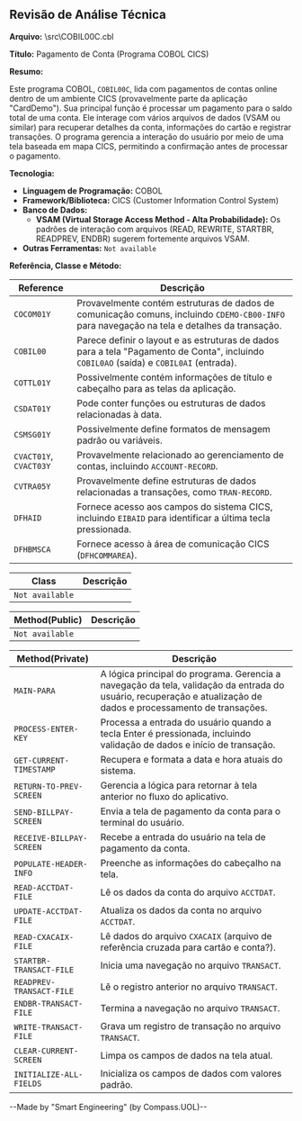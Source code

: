 ## Revisão de Análise Técnica

**Arquivo:**  \src\COBIL00C.cbl

**Título:**  Pagamento de Conta (Programa COBOL CICS)

**Resumo:** 

Este programa COBOL, `COBIL00C`, lida com pagamentos de contas online dentro de um ambiente CICS (provavelmente parte da aplicação "CardDemo"). Sua principal função é processar um pagamento para o saldo total de uma conta. Ele interage com vários arquivos de dados (VSAM ou similar) para recuperar detalhes da conta, informações do cartão e registrar transações. O programa gerencia a interação do usuário por meio de uma tela baseada em mapa CICS, permitindo a confirmação antes de processar o pagamento.

**Tecnologia:**

* **Linguagem de Programação:** COBOL
* **Framework/Biblioteca:** CICS (Customer Information Control System)
* **Banco de Dados:**  
    * **VSAM (Virtual Storage Access Method - Alta Probabilidade):** Os padrões de interação com arquivos (READ, REWRITE, STARTBR, READPREV, ENDBR) sugerem fortemente arquivos VSAM. 
* **Outras Ferramentas:** `Not available`

**Referência, Classe e Método:**

| Reference | Descrição |
|---|---|
| `COCOM01Y` | Provavelmente contém estruturas de dados de comunicação comuns, incluindo `CDEMO-CB00-INFO` para navegação na tela e detalhes da transação. |
| `COBIL00` |  Parece definir o layout e as estruturas de dados para a tela "Pagamento de Conta", incluindo `COBIL0AO` (saída) e `COBIL0AI` (entrada). |
| `COTTL01Y` |  Possivelmente contém informações de título e cabeçalho para as telas da aplicação. |
| `CSDAT01Y` |  Pode conter funções ou estruturas de dados relacionadas à data. |
| `CSMSG01Y` |  Possivelmente define formatos de mensagem padrão ou variáveis. |
| `CVACT01Y`, `CVACT03Y` |  Provavelmente relacionado ao gerenciamento de contas, incluindo `ACCOUNT-RECORD`. |
| `CVTRA05Y` |  Provavelmente define estruturas de dados relacionadas a transações, como `TRAN-RECORD`. | 
| `DFHAID` | Fornece acesso aos campos do sistema CICS, incluindo `EIBAID` para identificar a última tecla pressionada. |
| `DFHBMSCA` |  Fornece acesso à área de comunicação CICS (`DFHCOMMAREA`). |

| Class | Descrição |
|---|---|
| `Not available` |  |

| Method(Public) | Descrição |
|---|---|
| `Not available` |  | 

| Method(Private) | Descrição |
|---|---|
| `MAIN-PARA` | A lógica principal do programa. Gerencia a navegação da tela, validação da entrada do usuário, recuperação e atualização de dados e processamento de transações. |
| `PROCESS-ENTER-KEY` | Processa a entrada do usuário quando a tecla Enter é pressionada, incluindo validação de dados e início de transação. |
| `GET-CURRENT-TIMESTAMP` | Recupera e formata a data e hora atuais do sistema. |
| `RETURN-TO-PREV-SCREEN` |  Gerencia a lógica para retornar à tela anterior no fluxo do aplicativo. |
| `SEND-BILLPAY-SCREEN` |  Envia a tela de pagamento da conta para o terminal do usuário. |
| `RECEIVE-BILLPAY-SCREEN` |  Recebe a entrada do usuário na tela de pagamento da conta. |
| `POPULATE-HEADER-INFO` |  Preenche as informações do cabeçalho na tela. |
| `READ-ACCTDAT-FILE` |  Lê os dados da conta do arquivo `ACCTDAT`. |
| `UPDATE-ACCTDAT-FILE` |  Atualiza os dados da conta no arquivo `ACCTDAT`. |
| `READ-CXACAIX-FILE` |  Lê dados do arquivo `CXACAIX` (arquivo de referência cruzada para cartão e conta?). |
| `STARTBR-TRANSACT-FILE` | Inicia uma navegação no arquivo `TRANSACT`. |
| `READPREV-TRANSACT-FILE` |  Lê o registro anterior no arquivo `TRANSACT`. |
| `ENDBR-TRANSACT-FILE` |  Termina a navegação no arquivo `TRANSACT`. |
| `WRITE-TRANSACT-FILE` |  Grava um registro de transação no arquivo `TRANSACT`. |
| `CLEAR-CURRENT-SCREEN` | Limpa os campos de dados na tela atual. |
| `INITIALIZE-ALL-FIELDS` | Inicializa os campos de dados com valores padrão. |

--Made by "Smart Engineering" (by Compass.UOL)--